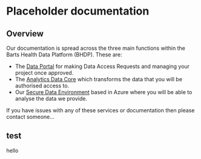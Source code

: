 # Placeholder documentation

## Overview

Our documentation is spread across the three main functions within the Barts Health Data Platform (BHDP). These are:
- The [Data Portal](portal/Home.html) for making Data Access Requests and managing your project once approved.
- The [Analytics Data Core](adc/Homne.html) which transforms the data that you will be authorised access to.
- Our [Secure Data Environment](sde/Home.html) based in Azure where you will be able to analyse the data we provide.

If you have issues with any of these services or documentation then please contact someone...

## test
hello
